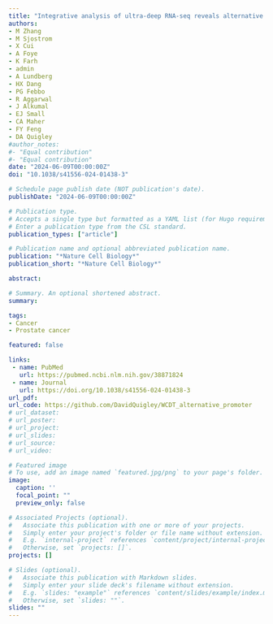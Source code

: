 ```yaml
---
title: "Integrative analysis of ultra-deep RNA-seq reveals alternative promoter usage as a mechanism of activating oncogenic programmes during prostate cancer progression"
authors:
- M Zhang
- M Sjostrom
- X Cui
- A Foye
- K Farh
- admin
- A Lundberg
- HX Dang
- PG Febbo
- R Aggarwal
- J Alkumal
- EJ Small
- CA Maher
- FY Feng
- DA Quigley
#author_notes:
#- "Equal contribution"
#- "Equal contribution"
date: "2024-06-09T00:00:00Z"
doi: "10.1038/s41556-024-01438-3"

# Schedule page publish date (NOT publication's date).
publishDate: "2024-06-09T00:00:00Z"

# Publication type.
# Accepts a single type but formatted as a YAML list (for Hugo requirements).
# Enter a publication type from the CSL standard.
publication_types: ["article"]

# Publication name and optional abbreviated publication name.
publication: "*Nature Cell Biology*"
publication_short: "*Nature Cell Biology*"

abstract: 

# Summary. An optional shortened abstract.
summary: 

tags:
- Cancer
- Prostate cancer

featured: false

links:
 - name: PubMed
   url: https://pubmed.ncbi.nlm.nih.gov/38871824
 - name: Journal
   url: https://doi.org/10.1038/s41556-024-01438-3
url_pdf: 
url_code: https://github.com/DavidQuigley/WCDT_alternative_promoter
# url_dataset: 
# url_poster: 
# url_project: 
# url_slides: 
# url_source: 
# url_video: 

# Featured image
# To use, add an image named `featured.jpg/png` to your page's folder. 
image:
  caption: ''
  focal_point: ""
  preview_only: false

# Associated Projects (optional).
#   Associate this publication with one or more of your projects.
#   Simply enter your project's folder or file name without extension.
#   E.g. `internal-project` references `content/project/internal-project/index.md`.
#   Otherwise, set `projects: []`.
projects: []

# Slides (optional).
#   Associate this publication with Markdown slides.
#   Simply enter your slide deck's filename without extension.
#   E.g. `slides: "example"` references `content/slides/example/index.md`.
#   Otherwise, set `slides: ""`.
slides: ""
---
```

